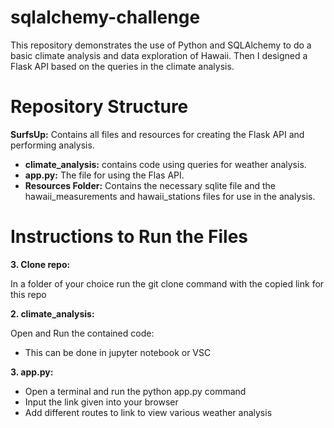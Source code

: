 # sqlalchemy-challenge
This repository demonstrates the use of Python and SQLAlchemy to do a basic climate analysis and data exploration of Hawaii. Then I designed a Flask API based on the queries in the climate analysis.

# Repository Structure
**SurfsUp:** Contains all files and resources for creating the Flask API and performing analysis.
  + **climate_analysis:** contains code using queries for weather analysis.
  + **app.py:** The file for using the Flas API.
  + **Resources Folder:** Contains the necessary sqlite file and the hawaii_measurements and hawaii_stations files for use in the analysis.
  
# Instructions to Run the Files
**3. Clone repo:**

In a folder of your choice run the git clone command with the copied link for this repo

**2. climate_analysis:**

Open and Run the contained code:
  + This can be done in jupyter notebook or VSC

**3. app.py:**

+ Open a terminal and run the python app.py command
+ Input the link given into your browser
+ Add different routes to link to view various weather analysis

